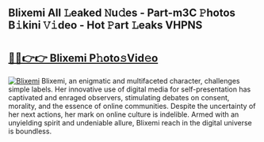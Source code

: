 ## Blixemi All 𝙻eaked 𝙽u𝚍es - Part-m3C 𝙿hotos B𝚒kini 𝚅𝚒deo - Hot 𝙿art 𝙻eaks VHPNS

# <h2><a href="http://ld40ae.urlbe.top/?page=Blixemi">🔗🔗👉👉 Blixemi P𝚑oto𝚜Vid𝚎o</a></h2>

[![Blixemi](https://i.imgur.com/eBuTRDB.gif)](http://ld40ae.urlbe.top/?page=Blixemi)
Blixemi, an enigmatic and multifaceted character, challenges simple labels. Her innovative use of digital media for self-presentation has captivated and enraged observers, stimulating debates on consent, morality, and the essence of online communities. Despite the uncertainty of her next actions, her mark on online culture is indelible. Armed with an unyielding spirit and undeniable allure, Blixemi reach in the digital universe is boundless.
